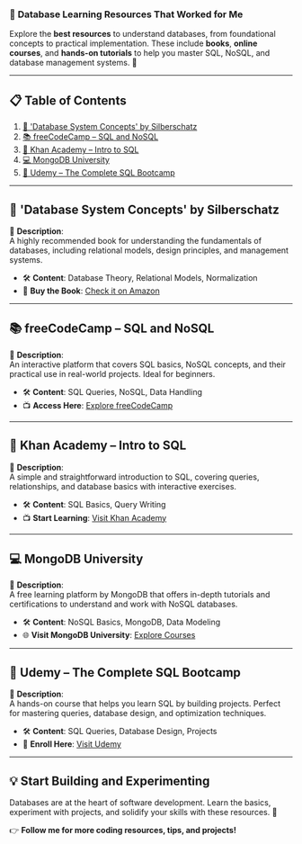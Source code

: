### 🚀 **Database Learning Resources That Worked for Me**  

Explore the **best resources** to understand databases, from foundational concepts to practical implementation. These include **books**, **online courses**, and **hands-on tutorials** to help you master SQL, NoSQL, and database management systems. 🌟  

---

## 📋 **Table of Contents**  

1. [📖 'Database System Concepts' by Silberschatz](#-database-system-concepts-by-silberschatz)  
2. [📚 freeCodeCamp – SQL and NoSQL](#-freecodecamp-sql-and-nosql)  
3. [🎥 Khan Academy – Intro to SQL](#-khan-academy-intro-to-sql)  
4. [💻 MongoDB University](#-mongodb-university)  
5. [📄 Udemy – The Complete SQL Bootcamp](#-udemy-the-complete-sql-bootcamp)  

---

## 📖 **'Database System Concepts' by Silberschatz**  

📂 **Description**:  
A highly recommended book for understanding the fundamentals of databases, including relational models, design principles, and management systems.  

- 🛠️ **Content**: Database Theory, Relational Models, Normalization  
- 📘 **Buy the Book**: [Check it on Amazon](https://www.amazon.com/Database-System-Concepts-Abraham-Silberschatz/dp/0078022150)  

---

## 📚 **freeCodeCamp – SQL and NoSQL**  

📂 **Description**:  
An interactive platform that covers SQL basics, NoSQL concepts, and their practical use in real-world projects. Ideal for beginners.  

- 🛠️ **Content**: SQL Queries, NoSQL, Data Handling  
- 📺 **Access Here**: [Explore freeCodeCamp](https://www.freecodecamp.org/learn)  

---

## 🎥 **Khan Academy – Intro to SQL**  

📂 **Description**:  
A simple and straightforward introduction to SQL, covering queries, relationships, and database basics with interactive exercises.  

- 🛠️ **Content**: SQL Basics, Query Writing  
- 📺 **Start Learning**: [Visit Khan Academy](https://www.khanacademy.org/computing/computer-programming/sql)  

---

## 💻 **MongoDB University**  

📂 **Description**:  
A free learning platform by MongoDB that offers in-depth tutorials and certifications to understand and work with NoSQL databases.  

- 🛠️ **Content**: NoSQL Basics, MongoDB, Data Modeling  
- 🌐 **Visit MongoDB University**: [Explore Courses](https://university.mongodb.com/)  

---

## 📄 **Udemy – The Complete SQL Bootcamp**  

📂 **Description**:  
A hands-on course that helps you learn SQL by building projects. Perfect for mastering queries, database design, and optimization techniques.  

- 🛠️ **Content**: SQL Queries, Database Design, Projects  
- 📘 **Enroll Here**: [Visit Udemy](https://www.udemy.com/course/the-complete-sql-bootcamp/)  

---

## 💡 **Start Building and Experimenting**  

Databases are at the heart of software development. Learn the basics, experiment with projects, and solidify your skills with these resources. 🚀  

👉 **Follow me for more coding resources, tips, and projects!**  
